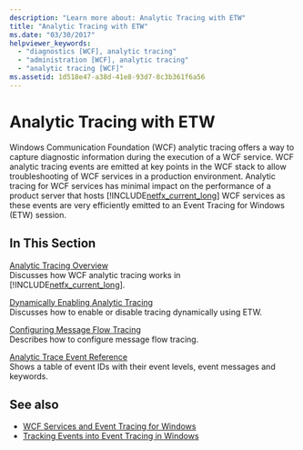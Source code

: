 ```yaml
---
description: "Learn more about: Analytic Tracing with ETW"
title: "Analytic Tracing with ETW"
ms.date: "03/30/2017"
helpviewer_keywords: 
  - "diagnostics [WCF], analytic tracing"
  - "administration [WCF], analytic tracing"
  - "analytic tracing [WCF]"
ms.assetid: 1d518e47-a38d-41e8-93d7-8c3b361f6a56
---
```

# Analytic Tracing with ETW

Windows Communication Foundation (WCF) analytic tracing offers a way to capture diagnostic information during the execution of a WCF service. WCF analytic tracing events are emitted at key points in the WCF stack to allow troubleshooting of WCF services in a production environment. Analytic tracing for WCF services has minimal impact on the performance of a product server that hosts [!INCLUDE[netfx_current_long](../../../../../includes/netfx-current-long-md.md)] WCF services as these events are very efficiently emitted to an Event Tracing for Windows (ETW) session.  
  
## In This Section  

 [Analytic Tracing Overview](analytic-tracing-overview.md)  
 Discusses how WCF analytic tracing works in [!INCLUDE[netfx_current_long](../../../../../includes/netfx-current-long-md.md)].  
  
 [Dynamically Enabling Analytic Tracing](dynamically-enabling-analytic-tracing.md)  
 Discusses how to enable or disable tracing dynamically using ETW.  
  
 [Configuring Message Flow Tracing](configuring-message-flow-tracing.md)  
 Describes how to configure message flow tracing.  
  
 [Analytic Trace Event Reference](analytic-trace-event-reference.md)  
 Shows a table of event IDs with their event levels, event messages and keywords.  
  
## See also

- [WCF Services and Event Tracing for Windows](../../samples/wcf-services-and-event-tracing-for-windows.md)
- [Tracking Events into Event Tracing in Windows](../../../windows-workflow-foundation/samples/tracking-events-into-event-tracing-in-windows.md)
